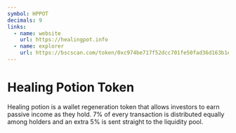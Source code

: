 ```yaml
---
symbol: HPPOT
decimals: 9
links:
  - name: website
    url: https://healingpot.info
  - name: explorer
    url: https://bscscan.com/token/0xc974be717f52dcc701fe50fad36d163b1e9a3a82
---
```


# Healing Potion Token

Healing potion is a wallet regeneration token that allows investors to earn passive income as they hold. 7% of every transaction is distributed equally among holders and an extra 5% is sent straight to the liquidity pool.
